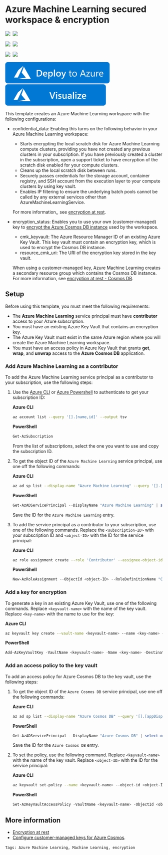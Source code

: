 # Azure Machine Learning secured workspace & encryption

<IMG SRC="https://azurequickstartsservice.blob.core.windows.net/badges/201-machine-learning-encrypted-workspace/PublicLastTestDate.svg" />&nbsp;
<IMG SRC="https://azurequickstartsservice.blob.core.windows.net/badges/201-machine-learning-encrypted-workspace/PublicDeployment.svg" />&nbsp;

<IMG SRC="https://azurequickstartsservice.blob.core.windows.net/badges/201-machine-learning-encrypted-workspace/FairfaxLastTestDate.svg" />&nbsp;
<IMG SRC="https://azurequickstartsservice.blob.core.windows.net/badges/201-machine-learning-encrypted-workspace/FairfaxDeployment.svg" />&nbsp;

<IMG SRC="https://azurequickstartsservice.blob.core.windows.net/badges/201-machine-learning-encrypted-workspace/BestPracticeResult.svg" />&nbsp;
<IMG SRC="https://azurequickstartsservice.blob.core.windows.net/badges/201-machine-learning-encrypted-workspace/CredScanResult.svg" />&nbsp;

<a href="https://portal.azure.com/#create/Microsoft.Template/uri/https%3A%2F%2Fraw.githubusercontent.com%2FAzure%2Fazure-quickstart-templates%2Fmaster%2F201-machine-learning-encrypted-workspace%2Fazuredeploy.json" target="_blank">
<img src="https://raw.githubusercontent.com/Azure/azure-quickstart-templates/master/1-CONTRIBUTION-GUIDE/images/deploytoazure.svg?sanitize=true"/>
</a>
<a href="http://armviz.io/#/?load=https%3A%2F%2Fraw.githubusercontent.com%2FAzure%2Fazure-quickstart-templates%2Fmaster%2F201-machine-learning-encrypted-workspace%2Fazuredeploy.json" target="_blank">
<img src="https://raw.githubusercontent.com/Azure/azure-quickstart-templates/master/1-CONTRIBUTION-GUIDE/images/visualizebutton.svg?sanitize=true"/>
</a>

This template creates an Azure Machine Learning workspace with the following configurations:

* confidential_data: Enabling this turns on the following behavior in your Azure Machine Learning workspace:

    * Starts encrypting the local scratch disk for Azure Machine Learning compute clusters, providing you have not created any previous clusters in your subscription. If you have previously created a cluster in the subscription, open a support ticket to have encryption of the scratch disk enabled for your compute clusters.
    * Cleans up the local scratch disk between runs.
    * Securely passes credentials for the storage account, container registry, and SSH account from the execution layer to your compute clusters by using key vault.
    * Enables IP filtering to ensure the underlying batch pools cannot be called by any external services other than AzureMachineLearningService.

    For more information,, see [encryption at rest](https://docs.microsoft.com/azure/machine-learning/concept-enterprise-security#encryption-at-rest).

* encryption_status: Enables you to use your own (customer-managed) key to [encrypt the Azure Cosmos DB instance](https://docs.microsoft.com/azure/machine-learning/concept-enterprise-security#azure-cosmos-db) used by the workspace.

    * cmk_keyvault: The Azure Resource Manager ID of an existing Azure Key Vault. This key vault must contain an encryption key, which is used to encrypt the Cosmos DB instance.
    * resource_cmk_uri: The URI of the encryption key stored in the key vault.

    When using a customer-managed key, Azure Machine Learning creates a secondary resource group which contains the Cosmos DB instance. For more information, see [encryption at rest - Cosmos DB](https://docs.microsoft.com/en-us/azure/machine-learning/concept-enterprise-security#encryption-at-rest).

## Setup

Before using this template, you must meet the following requirements:

* The __Azure Machine Learning__ service principal must have __contributor__ access to your Azure subscription.
* You must have an existing Azure Key Vault that contains an encryption key.
* The Azure Key Vault must exist in the same Azure region where you will create the Azure Machine Learning workspace.
* You must have an access policy in Azure Key Vault that grants __get__, __wrap__, and __unwrap__ access to the __Azure Cosmos DB__ application.

### Add Azure Machine Learning as a contributor

To add the Azure Machine Learning service principal as a contributor to your subscription, use the following steps:

1. Use the [Azure CLI](https://docs.microsoft.com/cli/azure/install-azure-cli) or [Azure Powershell](https://docs.microsoft.com/powershell/azure/install-az-ps) to authenticate to get your subscription ID:

    __Azure CLI__
    ```Bash
    az account list --query '[].[name,id]' --output tsv
    ```

    __PowerShell__
    ```powershell
    Get-AzSubscription
    ```

    From the list of subscriptions, select the one you want to use and copy the subscription ID.

1. To get the object ID of the `Azure Machine Learning` service principal, use one off the following commands:

    __Azure CLI__
    ```Bash
    az ad sp list --display-name "Azure Machine Learning" --query '[].[appDisplayName,objectId]' --output tsv
    ```

    __PowerShell__
    ```powershell
    Get-AzADServicePrincipal --DisplayName "Azure Machine Learning" | select-object DisplayName, Id
    ```

    Save the ID for the `Azure Machine Learning` entry.

1. To add the service principal as a contributor to your subscription, use one of the following commands. Replace the `<subscription-ID>` with your subscription ID and `<object-ID>` with the ID for the service principal:

    __Azure CLI__
    ```Bash
    az role assignment create --role 'Contributor' --assignee-object-id <object-ID> --subscription <subscription-ID>
    ```

    __PowerShell__
    ```powershell
    New-AzRoleAssignment --ObjectId <object-ID> --RoleDefinitionName "Contributor" -Scope /subscriptions/<subscription-ID>
    ```

### Add a key for encryption

To generate a key in an existing Azure Key Vault, use one of the following commands. Replace `<keyvault-name>` with the name of the key vault. Replace `<key-name>` with the name to use for the key:

__Azure CLI__
```Bash
az keyvault key create --vault-name <keyvault-name> --name <key-name> --protection software
```

__PowerShell__
```powershell
Add-AzKeyVaultKey -VaultName <keyvault-name> -Name <key-name> -Destination 'Software'
```

### Add an access policy to the key vault

To add an access policy for Azure Cosmos DB to the key vault, use the following steps:

1. To get the object ID of the `Azure Cosmos DB` service principal, use one off the following commands:

    __Azure CLI__
    ```Bash
    az ad sp list --display-name "Azure Cosmos DB" --query '[].[appDisplayName,objectId]' --output tsv
    ```

    __PowerShell__
    ```powershell
    Get-AzADServicePrincipal --DisplayName "Azure Cosmos DB" | select-object DisplayName, Id
    ```

    Save the ID for the `Azure Cosmos DB` entry.

1. To set the policy, use the following command. Replace `<keyvault-name>` with the name of the key vault. Replace `<object-ID>` with the ID for the service principal:

    __Azure CLI__
    ```bash
    az keyvault set-policy --name <keyvault-name> --object-id <object-ID> --key-permissions get unwrapKey wrapKey
    ```

    __PowerShell__
    ```powershell
    Set-AzKeyVaultAccessPolicy -VaultName <keyvault-name> -ObjectId <object-ID> -PermissionsToKeys get, unwrapKey, wrapKey
    ```

## More information

* [Encryption at rest](https://docs.microsoft.com/azure/machine-learning/concept-enterprise-security#data-encryption)
* [Configure customer-managed keys for Azure Cosmos](https://docs.microsoft.com/azure/cosmos-db/how-to-setup-cmk).

`Tags: Azure Machine Learning, Machine Learning, encryption`